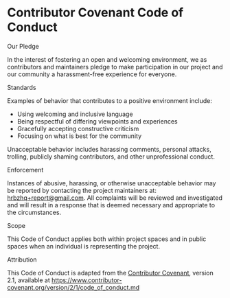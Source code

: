 # Contributor Covenant Code of Conduct

Our Pledge

In the interest of fostering an open and welcoming environment, we as contributors and maintainers pledge to make participation in our project and our community a harassment-free experience for everyone.

Standards

Examples of behavior that contributes to a positive environment include:

- Using welcoming and inclusive language
- Being respectful of differing viewpoints and experiences
- Gracefully accepting constructive criticism
- Focusing on what is best for the community

Unacceptable behavior includes harassing comments, personal attacks, trolling, publicly shaming contributors, and other unprofessional conduct.

Enforcement

Instances of abusive, harassing, or otherwise unacceptable behavior may be reported by contacting the project maintainers at: hrbzhq+report@gmail.com. All complaints will be reviewed and investigated and will result in a response that is deemed necessary and appropriate to the circumstances.

Scope

This Code of Conduct applies both within project spaces and in public spaces when an individual is representing the project.

Attribution

This Code of Conduct is adapted from the [Contributor Covenant](https://www.contributor-covenant.org), version 2.1, available at https://www.contributor-covenant.org/version/2/1/code_of_conduct.md
